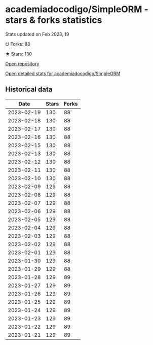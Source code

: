 # academiadocodigo/SimpleORM - stars & forks statistics

Stats updated on Feb 2023, 19

☋ Forks: 88

★ Stars: 130

[Open repository](https://github.com/academiadocodigo/SimpleORM)

[Open detailed stats for academiadocodigo/SimpleORM](https://reviewgithub.com/rep/academiadocodigo/SimpleORM)

## Historical data
| Date | Stars | Forks |
|------|-------|-------|
| 2023-02-19 | 130 | 88 | 
| 2023-02-18 | 130 | 88 | 
| 2023-02-17 | 130 | 88 | 
| 2023-02-16 | 130 | 88 | 
| 2023-02-15 | 130 | 88 | 
| 2023-02-13 | 130 | 88 | 
| 2023-02-12 | 130 | 88 | 
| 2023-02-11 | 130 | 88 | 
| 2023-02-10 | 130 | 88 | 
| 2023-02-09 | 129 | 88 | 
| 2023-02-08 | 129 | 88 | 
| 2023-02-07 | 129 | 88 | 
| 2023-02-06 | 129 | 88 | 
| 2023-02-05 | 129 | 88 | 
| 2023-02-04 | 129 | 88 | 
| 2023-02-03 | 129 | 88 | 
| 2023-02-02 | 129 | 88 | 
| 2023-02-01 | 129 | 88 | 
| 2023-01-30 | 129 | 88 | 
| 2023-01-29 | 129 | 88 | 
| 2023-01-28 | 129 | 89 | 
| 2023-01-27 | 129 | 89 | 
| 2023-01-26 | 129 | 89 | 
| 2023-01-25 | 129 | 89 | 
| 2023-01-24 | 129 | 89 | 
| 2023-01-23 | 129 | 89 | 
| 2023-01-22 | 129 | 89 | 
| 2023-01-21 | 129 | 89 | 

